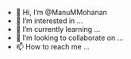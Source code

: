 - 👋 Hi, I’m @ManuMMohanan
- 👀 I’m interested in ...
- 🌱 I’m currently learning ...
- 💞️ I’m looking to collaborate on ...
- 📫 How to reach me ...

<!---
ManuMMohanan/ManuMMohanan is a ✨ special ✨ repository because its `README.md` (this file) appears on your GitHub profile.
You can click the Preview link to take a look at your changes.
--->
